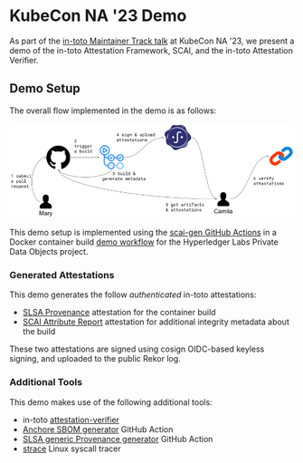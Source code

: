 # KubeCon NA '23 Demo

As part of the [in-toto Maintainer Track talk] at KubeCon NA '23, we present
a demo of the in-toto Attestation Framework, SCAI, and the in-toto Attestation
Verifier.

## Demo Setup

The overall flow implemented in the demo is as follows:

<img src="./images/scai-kubeconNA23-demo.png" alt="in-toto demo flow" width="600">

This demo setup is implemented using the [scai-gen GitHub Actions] in a Docker
container build [demo workflow] for the Hyperledger Labs Private Data Objects
project.

### Generated Attestations

This demo generates the follow _authenticated_ in-toto attestations:

* [SLSA Provenance] attestation for the container build
* [SCAI Attribute Report] attestation for additional integrity metadata about
the build

These two attestations are signed using cosign OIDC-based keyless signing,
and uploaded to the public Rekor log.

### Additional Tools

This demo makes use of the following additional tools:

* in-toto [attestation-verifier]
* [Anchore SBOM generator] GitHub Action
* [SLSA generic Provenance generator] GitHub Action
* [strace] Linux syscall tracer

[Anchore SBOM generator]: https://github.com/anchore/sbom-action
[attestation-verifier]: https://github.com/in-toto/attestation-verifier
[demo workflow]: https://github.com/marcelamelara/private-data-objects/blob/kubeconNA23-intoto-demo/.github/workflows/kubeconNA23-intoto-demo.yml
[in-toto Maintainer Track talk]: https://kccncna2023.sched.com/event/1R2mx
[SLSA generic Provenance generator]: https://github.com/slsa-framework/slsa-github-generator
[SLSA Provenance]: https://github.com/in-toto/attestation/blob/main/spec/predicates/provenance.md
[SCAI Attribute Report]: https://github.com/in-toto/attestation/blob/main/spec/predicates/scai.md
[scai-gen GitHub Actions]: https://github.com/in-toto/scai-demos/tree/main/.github/actions
[strace]: https://strace.io/
